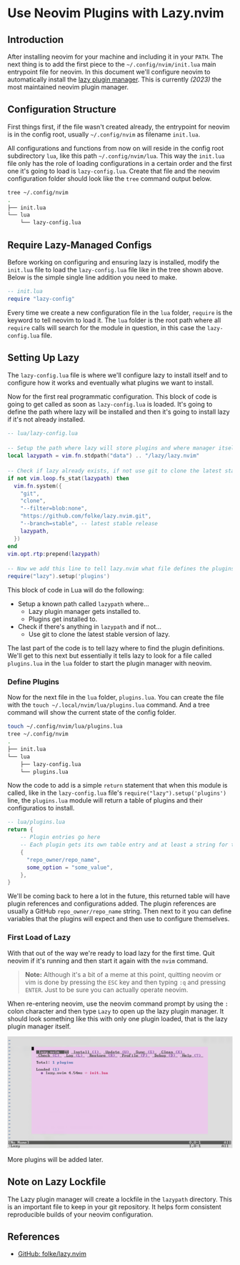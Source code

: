 # Use Neovim Plugins with Lazy.nvim

## Introduction

After installing neovim for your machine and including it in
your `PATH`. The next thing is to add the first piece to
the `~/.config/nvim/init.lua` main entrypoint file for neovim.
In this document we'll configure neovim to
automatically install the [lazy plugin manager][lazy-gh].
This is currently *(2023)* the most maintained neovim plugin manager.

## Configuration Structure

First things first,
if the file wasn't created already,
the entrypoint for neovim is in the config root,
usually `~/.config/nvim` as filename `init.lua`.

All configurations and functions from now on
will reside in the config root subdirectory `lua`,
like this path `~/.config/nvim/lua`.
This way the `init.lua` file only has the role of
loading configurations in a certain order and
the first one it's going to load is `lazy-config.lua`.
Create that file and the neovim configuration folder should
look like the `tree` command output below.

```sh
tree ~/.config/nvim
.
├── init.lua
└── lua
    └── lazy-config.lua
```

## Require Lazy-Managed Configs

Before working on configuring and ensuring lazy is installed,
modify the `init.lua` file to load the `lazy-config.lua` file like in
the tree shown above.
Below is the simple single line addition you need to make.

```lua
-- init.lua
require "lazy-config"
```

Every time we create a new configuration file in the `lua` folder,
`require` is the keyword to tell neovim to load it.
The `lua` folder is the root path where all `require` calls will search for
the module in question, in this case the `lazy-config.lua` file.

## Setting Up Lazy

The `lazy-config.lua` file is where we'll configure lazy to install itself and
to configure how it works and
eventually what plugins we want to install.

Now for the first real programmatic configuration.
This block of code is going to get called as soon as `lazy-config.lua` is loaded.
It's going to define the path where lazy will be installed and
then it's going to install lazy if it's not already installed.

```lua
-- lua/lazy-config.lua

-- Setup the path where lazy will store plugins and where manager itself lives
local lazypath = vim.fn.stdpath("data") .. "/lazy/lazy.nvim"

-- Check if lazy already exists, if not use git to clone the latest stable vers
if not vim.loop.fs_stat(lazypath) then
  vim.fn.system({
    "git",
    "clone",
    "--filter=blob:none",
    "https://github.com/folke/lazy.nvim.git",
    "--branch=stable", -- latest stable release
    lazypath,
  })
end
vim.opt.rtp:prepend(lazypath)

-- Now we add this line to tell lazy.nvim what file defines the plugins
require("lazy").setup('plugins')
```

This block of code in Lua will do the following:

* Setup a known path called `lazypath` where...
  * Lazy plugin manager gets installed to.
  * Plugins get installed to.
* Check if there's anything in `lazypath` and if not...
  * Use git to clone the latest stable version of lazy.

The last part of the code is to tell lazy where to find the plugin definitions.
We'll get to this next but essentially it tells lazy to look for a file called
`plugins.lua` in the `lua` folder to start the plugin manager with neovim.

### Define Plugins

Now for the next file in the `lua` folder, `plugins.lua`.
You can create the file with the `touch ~/.local/nvim/lua/plugins.lua` command.
And a tree command will show the current state of the config folder.

```sh
touch ~/.config/nvim/lua/plugins.lua
tree ~/.config/nvim
.
├── init.lua
└── lua
    ├── lazy-config.lua
    └── plugins.lua
```

Now the code to add is a simple `return` statement that
when this module is called,
like in the `lazy-config.lua` file's `require("lazy").setup('plugins')` line,
the `plugins.lua` module will return a table of plugins and their configuratios
to install.

```lua
-- lua/plugins.lua
return {
    -- Plugin entries go here
    -- Each plugin gets its own table entry and at least a string for the repo
    {
      "repo_owner/repo_name",
      some_option = "some_value",
    },
}
```

We'll be coming back to here a lot in the future,
this returned table will have plugin references and configurations added.
The plugin references are usually a GitHub `repo_owner/repo_name` string.
Then next to it you can define variables that
the plugins will expect and then use to configure themselves.

### First Load of Lazy

With that out of the way we're ready to load lazy for the first time.
Quit neovim if it's running and
then start it again with the `nvim` command.

> **Note:** Although it's a bit of a meme at this point,
> quitting neovim or vim is done by pressing the `ESC` key and
> then typing `:q` and pressing `ENTER`.
> Just to be sure you can actually operate neovim.

When re-entering neovim,
use the neovim command prompt by using the `:` colon character and
then type `Lazy` to open up the lazy plugin manager.
It should look something like this with only one plugin loaded,
that is the lazy plugin manager itself.

![lazy-ui](2023-11-10-15-30-54.png "Lazy Plugin Manager in NeoVim Screenshot")

More plugins will be added later.

## Note on Lazy Lockfile

The Lazy plugin manager will create a lockfile in the `lazypath` directory.
This is an important file to keep in your git repository.
It helps form consistent reproducible builds of your neovim configuration.

## References

* [GitHub: folke/lazy.nvim][lazy-gh]

<!-- Hidden References -->
[lazy-gh]: https://github.com/folke/lazy.nvim "GitHub: folke/lazy.nvim"
